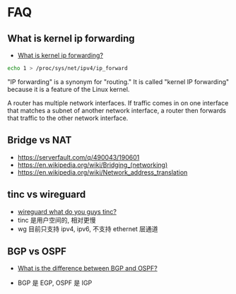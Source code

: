 # FAQ


## What is kernel ip forwarding
* [What is kernel ip forwarding?](https://unix.stackexchange.com/q/14056/47774)

```bash
echo 1 > /proc/sys/net/ipv4/ip_forward
```

"IP forwarding" is a synonym for "routing." It is called "kernel IP forwarding" because it is a feature of the Linux kernel.

A router has multiple network interfaces. If traffic comes in on one interface that matches a subnet of another network interface, a router then forwards that traffic to the other network interface.

## Bridge vs NAT
* https://serverfault.com/q/490043/190601
* https://en.wikipedia.org/wiki/Bridging_(networking)
* https://en.wikipedia.org/wiki/Network_address_translation


## tinc vs wireguard
* [wireguard what do you guys tinc?](https://www.tinc-vpn.org/pipermail/tinc/2017-February/004755.html)
* tinc 是用户空间的, 相对更慢
* wg 目前只支持 ipv4, ipv6, 不支持 ethernet 层通道

## BGP vs OSPF
* [What is the difference between BGP and OSPF?](https://serverfault.com/questions/185635)

* BGP 是 EGP, OSPF 是 IGP
